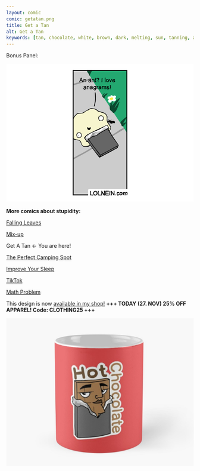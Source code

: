 ```yaml
---
layout: comic
comic: getatan.png
title: Get a Tan
alt: Get a Tan
keywords: [tan, chocolate, white, brown, dark, melting, sun, tanning, ant]
---
```


Bonus Panel:

![Get a Tan Bonus Panel](/images/getatan_bonus.png)


__More comics about stupidity:__

[Falling Leaves](https://lolnein.com/2017/11/06/fallingleaves/)

[Mix-up](https://lolnein.com/2017/11/23/mixup/)

Get A Tan <- You are here!

[The Perfect Camping Spot](https://lolnein.com/2019/09/04/theperfectcampingspot/)

[Improve Your Sleep](https://lolnein.com/2019/09/26/improveyoursleep/)

[TikTok](https://lolnein.com/2019/10/24/tiktok/)

[Math Problem](https://lolnein.com/2019/11/08/mathproblem/)


This design is now [available in my shop!](https://www.redbubble.com/people/LOLNEIN/shop) __+++ TODAY (27. NOV) 25% OFF APPAREL! Code: CLOTHING25 +++__ 


[![Hot Chocolate Mug](/images/hotchocolate_mug.png)](https://www.redbubble.com/people/LOLNEIN/shop)